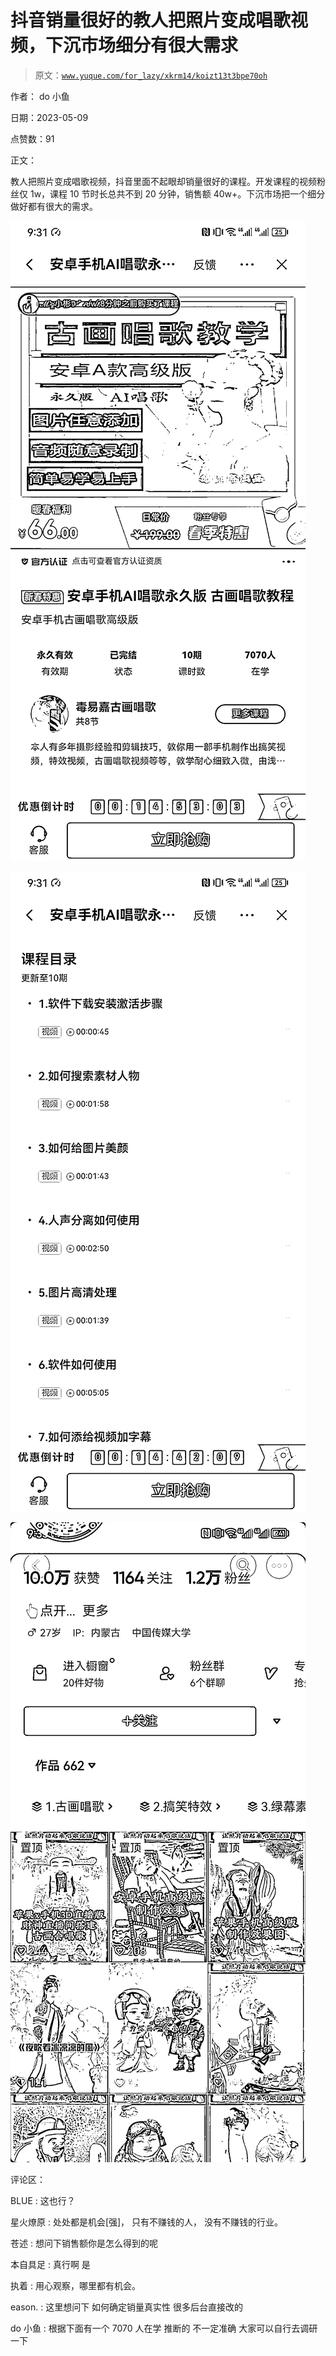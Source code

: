 # 抖音销量很好的教人把照片变成唱歌视频，下沉市场细分有很大需求

> 原文：[`www.yuque.com/for_lazy/xkrm14/koizt13t3bpe70oh`](https://www.yuque.com/for_lazy/xkrm14/koizt13t3bpe70oh)

作者： do 小鱼

日期：2023-05-09

点赞数：91

正文：

教人把照片变成唱歌视频，抖音里面不起眼却销量很好的课程。开发课程的视频粉丝仅 1w，课程 10 节时长总共不到 20 分钟，销售额 40w+。下沉市场把一个细分做好都有很大的需求。

![](img/f0efaa689384f1c04ede829b0fcd146b.png)

![](img/29579f383920f087c2db17620ae8bdb7.png)

![](img/00bb40d9b694fcb7bba6e26448a3e564.png)

评论区：

BLUE : 这也行？

星火燎原 : 处处都是机会[强]， 只有不赚钱的人， 没有不赚钱的行业。

苍述 : 想问下销售额你是怎么得到的呢

本自具足 : 真行啊 是

执着 : 用心观察，哪里都有机会。

eason. : 这里想问下 如何确定销量真实性 很多后台直接改的

do 小鱼 : 根据下面有一个 7070 人在学 推断的 不一定准确 大家可以自行去调研一下

